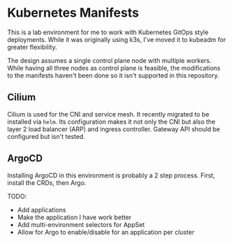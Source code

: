 # Kubernetes Manifests

This is a lab environment for me to work with Kubernetes GitOps style deployments. While it was originally using k3s, I've moved it to kubeadm for greater flexibility.

The design assumes a single control plane node with multiple workers. While having all three nodes as control plane is feasible, the modifications to the manifests haven't been done so it isn't supported in this repository.

## Cilium

Cilium is used for the CNI and service mesh. It recently migrated to be installed via `helm`. Its configuration makes it not only the CNI but also the layer 2 load balancer (ARP) and ingress controller. Gateway API should be configured but isn't tested.

## ArgoCD

Installing ArgoCD in this environment is probably a 2 step process. First, install the CRDs, then Argo.

TODO:

- Add applications
- Make the application I have work better
- Add multi-environment selectors for AppSet
- Allow for Argo to enable/disable for an application per cluster
